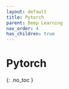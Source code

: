 ```yaml
---
layout: default
title: Pytorch
parent: Deep Learning
nav_order: 4
has_children: true
---
```


# Pytorch

{: .no_toc }
